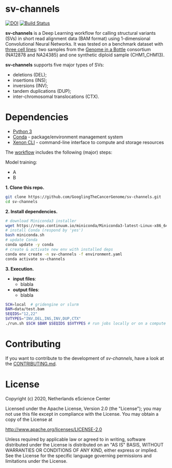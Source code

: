 # sv-channels

[![DOI](https://zenodo.org/badge/DOI/10.000/FIXME.svg)](https://doi.org/10.000/FIXME)
[![Build Status](https://travis-ci.org/GooglingTheCancerGenome/sv-channels.svg?branch=master)](https://travis-ci.org/GooglingTheCancerGenome/sv-channels)

**sv-channels** is a Deep Learning workflow for calling structural variants (SVs) in short read alignment data (BAM format) using 1-dimensional Convolutional Neural Networks. It was tested on a benchmark dataset with [three cell lines](https://zenodo.org/record/4001614#.YCz4ixNKhlM): two samples from the [Genome in a Bottle](https://www.nist.gov/programs-projects/genome-bottle) consortium (NA12878 and NA24385) and one synthetic diploid sample (CHM1_CHM13).

**sv-channels** supports five major types of SVs:
- deletions (DEL);
- insertions (INS);
- inversions (INV);
- tandem duplications (DUP);
- inter-chromosomal translocations (CTX).

# Dependencies

-   [Python 3](https://www.python.org/)
-   [Conda](https://conda.io/) - package/environment management system
-   [Xenon CLI](https://github.com/NLeSC/xenon-cli) - command-line interface to compute and storage resources

The [workflow](doc/sv-channels.svg) includes the following (major) steps:

Model training:
- A
- B

**1. Clone this repo.**

```bash
git clone https://github.com/GooglingTheCancerGenome/sv-channels.git
cd sv-channels
```

**2. Install dependencies.**

```bash
# download Miniconda3 installer
wget https://repo.continuum.io/miniconda/Miniconda3-latest-Linux-x86_64.sh -O miniconda.sh
# install Conda (respond by 'yes')
bash miniconda.sh
# update Conda
conda update -y conda
# create & activate new env with installed deps
conda env create -n sv-channels -f environment.yaml
conda activate sv-channels
```

**3. Execution.**

-   **input files**:
    - blabla
-   **output files**:
    - blabla

```bash
SCH=local  # gridengine or slurm
BAM=data/test.bam
SEQIDS="12,22"
SVTYPES="INV,DEL,INS,INV,DUP,CTX"
./run.sh $SCH $BAM $SEQIDS $SVTYPES # run jobs locally or on a compute cluster
```

# Contributing

If you want to contribute to the development of _sv-channels_,
have a look at the [CONTRIBUTING.md](CONTRIBUTING.md).

# License

Copyright (c) 2020, Netherlands eScience Center

Licensed under the Apache License, Version 2.0 (the "License");
you may not use this file except in compliance with the License.
You may obtain a copy of the License at

http://www.apache.org/licenses/LICENSE-2.0

Unless required by applicable law or agreed to in writing, software
distributed under the License is distributed on an "AS IS" BASIS,
WITHOUT WARRANTIES OR CONDITIONS OF ANY KIND, either express or implied.
See the License for the specific language governing permissions and
limitations under the License.

